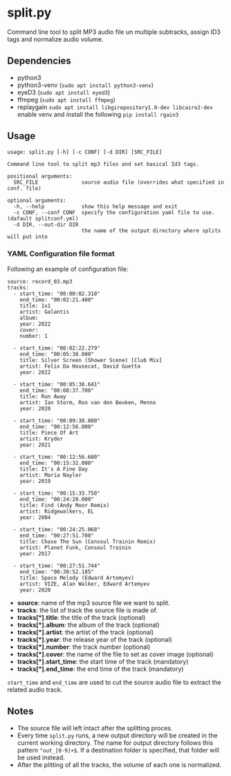 # split.py
Command line tool to split MP3 audio file un multiple subtracks, assign ID3 tags and normalize audio volume.

## Dependencies
- python3
- python3-venv (`sudo apt install python3-venv`)
- eyeD3 (`sudo apt install eyed3`)
- ffmpeg (`sudo apt install ffmpeg`)
- replaygain
  `sudo apt install libgirepository1.0-dev libcairo2-dev`
  enable venv and install the following
  `pip install rgain3`

## Usage
```
usage: split.py [-h] [-c CONF] [-d DIR] [SRC_FILE]

Command line tool to split mp3 files and set basical Id3 tags.

positional arguments:
  SRC_FILE              source audio file (overrides what specified in conf. file)

optional arguments:
  -h, --help            show this help message and exit
  -c CONF, --conf CONF  specify the configuration yaml file to use. (dafault splitconf.yml)
  -d DIR, --out-dir DIR
                        the name of the output directory where splits will put into
```
### YAML Configuration file format
Following an example of configuration file:
```
source: record_03.mp3
tracks:
  - start_time: "00:00:02.310"
    end_time: "00:02:21.400"
    title: 1x1
    artist: Galantis
    album:
    year: 2022
    cover:
    number: 1

  - start_time: "00:02:22.279"
    end_time: "00:05:38.000"
    title: Silver Screen (Shower Scene) [Club Mix]
    artist: Felix Da Housecat, David Guetta
    year: 2022

  - start_time: "00:05:38.641"
    end_time: "00:08:37.700"
    title: Run Away
    artist: Ian Storm, Ron van den Beuken, Menno
    year: 2020

  - start_time: "00:09:38.880"
    end_time: "00:12:56.000"
    title: Piece Of Art
    artist: Kryder
    year: 2021

  - start_time: "00:12:56.680"
    end_time: "00:15:32.000"
    title: It's A Fine Day
    artist: Maria Nayler
    year: 2019

  - start_time: "00:15:33.750"
    end_time: "00:24:20.000"
    title: Find (Andy Moor Remix)
    artist: Ridgewalkers, EL
    year: 2004

  - start_time: "00:24:25.068"
    end_time: "00:27:51.700"
    title: Chase The Sun (Consoul Trainin Remix)
    artist: Planet Funk, Consoul Trainin
    year: 2017

  - start_time: "00:27:51.744"
    end_time: "00:30:52.185"
    title: Space Melody (Edward Artemyev)
    artist: VIZE, Alan Walker, Edward Artemyev
    year: 2020
```
* __source__: name of the mp3 source file we want to split.
* __tracks__: the list of track the source file is made of.
* __tracks[*].title__: the title of the track (optional)
* __tracks[*].album__: the album of the track (optional)
* __tracks[*].artist__: the artist of the track (optional)
* __tracks[*].year__: the release year of the track (optional)
* __tracks[*].number__: the track number (optional)
* __tracks[*].cover__: the name of the file to set as cover image (optional)
* __tracks[*].start_time__: the start time of the track (mandatory)
* __tracks[*].end_time__: the end time of the track (mandatory)

`start_time` and `end_time` are used to cut the source audio file to extract the related audio track.

## Notes
- The source file will left intact after the splitting proces.
- Every time `split.py` runs, a new output directory will be created in the current working directory. The name for output directory follows this pattern `^out_[0-9]+$`. If a destination folder is specified, that folder will be used instead.
- After the plitting of all the tracks, the volume of each one is normalized.
